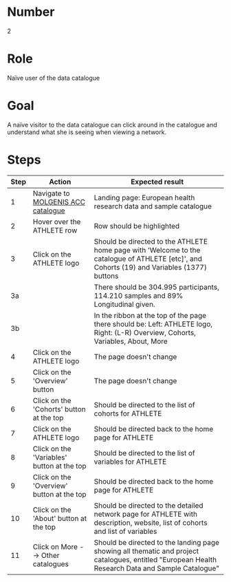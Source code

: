 # Number
2

# Role
Naïve user of the data catalogue

# Goal
A naïve visitor to the data catalogue can click around in the catalogue and understand what she is seeing when viewing a network.

# Steps
| Step | Action | Expected result |
| ---- | ------ | --------------- |
| 1 | Navigate to [MOLGENIS ACC catalogue](https://data-catalogue-acc.molgeniscloud.org/catalogue/ssr-catalogue) | Landing page: European health research data and sample catalogue|
| 2 | Hover over the ATHLETE row | Row should be highlighted |
| 3 | Click on the ATHLETE logo | Should be directed to the ATHLETE home page with 'Welcome to the catalogue of ATHLETE [etc]', and Cohorts (19) and Variables (1377) buttons |
| 3a| | There should be 304.995 participants, 114.210 samples and 89% Longitudinal given.
|3b| | In the ribbon at the top of the page there should be: Left: ATHLETE logo, Right: (L-R) Overview, Cohorts, Variables, About, More
| 4 | Click on the ATHLETE logo | The page doesn't change
| 5| Click on the 'Overview' button| The page doesn't change
| 6| Click on the 'Cohorts' button at the top | Should be directed to the list of cohorts for ATHLETE 
| 7 | Click on the ATHLETE logo | Should be directed back to the home page for ATHLETE 
| 8 | Click on the 'Variables' button at the top |  Should be directed to the list of variables for ATHLETE
| 9| Click on the 'Overview' button at the top |Should be directed back to the home page for ATHLETE 
| 10| Click on the 'About' button at the top |Should be directed to the detailed network page for ATHLETE with description, website, list of cohorts and list of variables
|11| Click on More --> Other catalogues | Should be directed to the landing page showing all thematic and project catalogues, entitled "European Health Research Data and Sample Catalogue"
